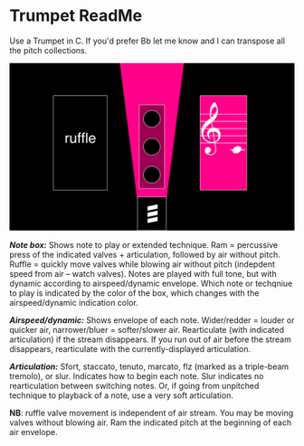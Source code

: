 # Trumpet ReadMe

Use a Trumpet in C. If you'd prefer Bb let me know and I can transpose all the pitch collections.

![tpt-diagram](https://github.com/jasoncharney/syllabary/blob/master/readme-imgs/tpt3.png?raw=true)


***Note box:*** Shows note to play or extended technique. Ram = percussive press of the indicated valves + articulation, followed by air without pitch. Ruffle = quickly move valves while blowing air without pitch (indepdent speed from air – watch valves). Notes are played with full tone, but with dynamic according to airspeed/dynamic envelope. Which note or techqniue to play is indicated by the color of the box, which changes with the airspeed/dynamic indication color.

***Airspeed/dynamic:*** Shows envelope of each note. Wider/redder = louder or quicker air, narrower/bluer = softer/slower air. Rearticulate (with indicated articulation) if the stream disappears. If you run out of air before the stream disappears, rearticulate with the currently-displayed articulation. 

***Articulation:*** Sfort, staccato, tenuto, marcato, flz (marked as a triple-beam tremolo), or slur. Indicates how to begin each note. Slur indicates no rearticulation between switching notes. Or, if going from unpitched technique to playback of a note, use a very soft articulation.

**NB**: ruffle valve movement is independent of air stream. You may be moving valves without blowing air. Ram the indicated pitch at the beginning of each air envelope. 